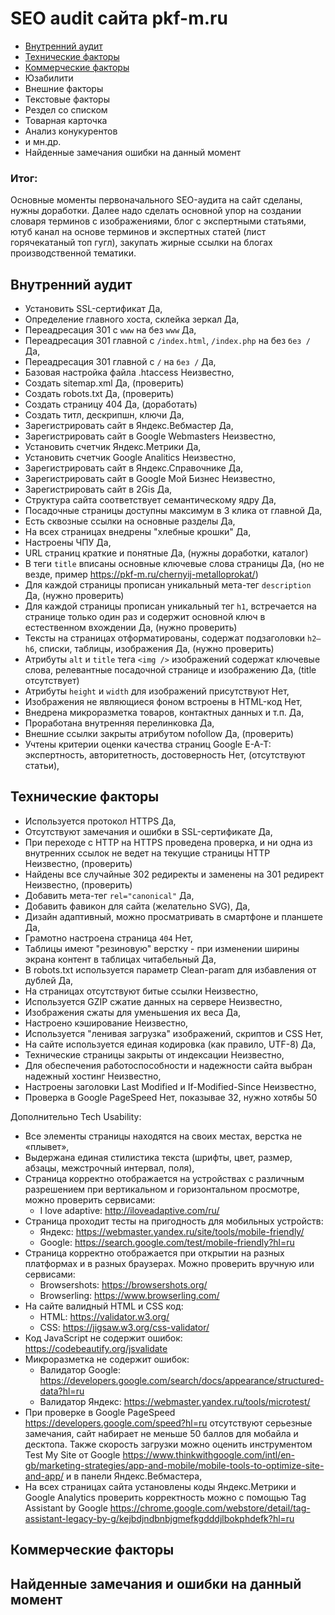# SEO audit сайта pkf-m.ru
- <a href="#inner">Внутренний аудит</a>
- <a href="#tech">Технические факторы</a>
- <a href="#comm">Коммерческие факторы</a>
- Юзабилити
- Внешние факторы
- Текстовые факторы
- Рездел со списком
- Товарная карточка
- Анализ конукурентов
- и мн.др.
- Найденные замечания ошибки на данный момент

### Итог:
Основные моменты первоначального SEO-аудита на сайт сделаны, нужны доработки. Далее надо сделать основной упор на создании словаря терминов с изображениями, блог с экспертными статьями, ютуб канал на основе терминов и экспертных статей (лист горячекатаный топ гугл), закупать жирные ссылки на блогах производственной тематики.

## <a id="inner"></a>Внутренний аудит
- Установить SSL-сертификат Да,
- Определение главного хоста, склейка зеркал Да,
- Переадресация 301 с `www` на без `www` Да,
- Переадресация 301 главной с `/index.html`, `/index.php` на без `без /` Да,
- Переадресация 301 главной с `/` на `без /` Да,
- Базовая настройка файла .htaccess Неизвестно,
- Создать sitemap.xml Да, (проверить)
- Создать robots.txt Да, (проверить)
- Создать страницу 404 Да, (доработать)
- Создать титл, дескрипшн, ключи Да,
- Зарегистрировать сайт в Яндекс.Вебмастер Да,
- Зарегистрировать сайт в Google Webmasters Неизвестно,
- Установить счетчик Яндекс.Метрики Да,
- Установить счетчик Google Analitics Неизвестно,
- Зарегистрировать сайт в Яндекс.Справочнике Да,
- Зарегистрировать сайт в Google Мой Бизнес Неизвестно,
- Зарегистрировать сайт в 2Gis Да,
- Структура сайта соответствует семантическому ядру Да,
- Посадочные страницы доступны максимум в 3 клика от главной Да,
- Есть сквозные ссылки на основные разделы Да,
- На всех страницах внедрены "хлебные крошки" Да,
- Настроены ЧПУ Да,
- URL страниц краткие и понятные Да, (нужны доработки, каталог)
- В теги `title` вписаны основные ключевые слова страницы Да, (но не везде, пример https://pkf-m.ru/chernyij-metalloprokat/)
- Для каждой страницы прописан уникальный мета-тег `description` Да, (нужно проверить)
- Для каждой страницы прописан уникальный тег `h1`, встречается на странице только один раз и содержит
основной ключ в естественном вхождении Да, (нужно проверить)
- Тексты на страницах отформатированы, содержат подзаголовки `h2–h6`, списки,
таблицы, изображения Да, (нужно проверить)
- Атрибуты `alt` и `title` тега `<img />` изображений содержат ключевые слова, релевантные посадочной странице и изображению Да, (title отсутствует)
- Атрибуты `height` и `width` для изображений присутствуют Нет,
- Изображения не являющиеся фоном встроены в HTML-код Нет,
- Внедрена микроразметка товаров, контактных данных и т.п. Да,
- Проработана внутренняя перелинковка Да,
- Внешние ссылки закрыты атрибутом nofollow Да, (проверить)
- Учтены критерии оценки качества страниц Google E-A-T: экспертность, авторитетность, достоверность Нет, (отсутствуют статьи),

## <a id="tech"></a>Технические факторы
- Используется протокол HTTPS Да,
- Отсутствуют замечания и ошибки в SSL-сертификате Да,
- При переходе с HTTP на HTTPS проведена проверка, и ни одна из внутренних ссылок не ведет на текущие страницы HTTP Неизвестно, (проверить)
- Найдены все случайные 302 редиректы и заменены на 301 редирект Неизвестно, (проверить)
- Добавить мета-тег `rel="canonical"` Да,
- Добавить фавикон для сайта (желательно SVG), Да,
- Дизайн адаптивный, можно просматривать в смартфоне и планшете Да,
- Грамотно настроена страница `404` Нет,
- Таблицы имеют "резиновую" верстку - при изменении ширины экрана контент в таблицах читабельный Да,
- В robots.txt используется параметр Clean-param для избавления от дублей Да,
- На страницах отсутствуют битые ссылки Неизвестно,
- Используется GZIP сжатие данных на сервере Неизвестно,
- Изображения сжаты для уменьшения их веса Да,
- Настроено кэширование Неизвестно,
- Используется "ленивая загрузка" изображений, скриптов и CSS Нет,
- На сайте используется единая кодировка (как правило, UTF-8) Да,
- Технические страницы закрыты от индексации Неизвестно,
- Для обеспечения работоспособности и надежности сайта выбран надежный хостинг Неизвестно,
- Настроены заголовки Last Modified и If-Modified-Since Неизвестно,
- Проверка в Google PageSpeed Нет, показывае 32, нужно хотябы 50

Дополнительно Tech Usability:
- Все элементы страницы находятся на своих местах, верстка не «плывет»,
- Выдержана единая стилистика текста (шрифты, цвет, размер, абзацы, межстрочный интервал, поля),
- Страница корректно отображается на устройствах с различным разрешением при вертикальном и горизонтальном просмотре, можно проверить сервисами:
  - I love adaptive: http://iloveadaptive.com/ru/
- Страница проходит тесты на пригодность для мобильных устройств:
  - Яндекс: https://webmaster.yandex.ru/site/tools/mobile-friendly/
  - Google: https://search.google.com/test/mobile-friendly?hl=ru
- Страница корректно отображается при открытии на разных платформах и в разных браузерах. Можно проверить вручную или сервисами:
  - Browsershots: https://browsershots.org/
  - Browserling: https://www.browserling.com/
- На сайте валидный HTML и CSS код:
  - HTML: https://validator.w3.org/
  - CSS: https://jigsaw.w3.org/css-validator/
- Код JavaScript не содержит ошибок: https://codebeautify.org/jsvalidate
- Микроразметка не содержит ошибок:
  - Валидатор Google: https://developers.google.com/search/docs/appearance/structured-data?hl=ru
  - Валидатор Яндекс: https://webmaster.yandex.ru/tools/microtest/
- При проверке в Google PageSpeed https://developers.google.com/speed?hl=ru отсутствуют серьезные замечания, сайт набирает не меньше 50 баллов для мобайла и десктопа. Также скорость загрузки можно оценить инструментом Test My Site от Google https://www.thinkwithgoogle.com/intl/en-gb/marketing-strategies/app-and-mobile/mobile-tools-to-optimize-site-and-app/ и в панели Яндекс.Вебмастера,
- На всех страницах сайта установлены коды Яндекс.Метрики и Google Analytics проверить корректность можно с помощью Tag Assistant by Google https://chrome.google.com/webstore/detail/tag-assistant-legacy-by-g/kejbdjndbnbjgmefkgdddjlbokphdefk?hl=ru

## <a id="comm"></a>Коммерческие факторы


## Найденные замечания и ошибки на данный момент
